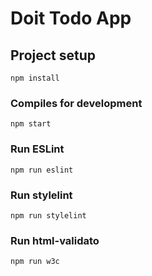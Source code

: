# Doit Todo App

## Project setup

```
npm install
```

### Compiles for development

```
npm start
```

### Run ESLint

```
npm run eslint
```

### Run stylelint

```
npm run stylelint
```

### Run html-validato

```
npm run w3c
```
